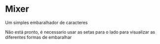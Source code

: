 # Mixer
Um simples embaralhador de caracteres

Não está pronto, é necessario usar as setas para o lado para visualizar as diferentes formas de embaralhar
